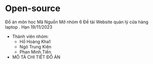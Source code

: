 # Open-source
Đồ án môn học Mã Nguồn Mở nhóm 6
Đề tài Website quản lý cửa hàng laptop
. Hạn 19/11/2023
* Thành viên nhóm:
  - Hồ Hoàng Kha1
  - Ngô Trung Kiên
  - Phan Minh Tiến
* MÔ TẢ CHI TIẾT ĐỒ ÁN
